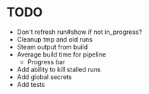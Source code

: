 # TODO

- Don't refresh run#show if not in_progress?
- Cleanup tmp and old runs
- Steam output from build
- Average build time for pipeline
  - Progress bar
- Add ability to kill stalled runs
- Add global secrets
- Add tests
